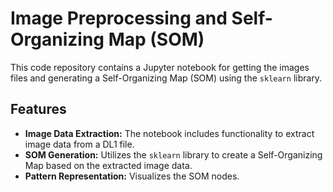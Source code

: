 # Image Preprocessing and Self-Organizing Map (SOM)

This code repository contains a Jupyter notebook for getting the images files and generating a Self-Organizing Map (SOM) using the `sklearn` library. 

## Features

- **Image Data Extraction:** The notebook includes functionality to extract image data from a DL1 file.
- **SOM Generation:** Utilizes the `sklearn` library to create a Self-Organizing Map based on the extracted image data.
- **Pattern Representation:** Visualizes the SOM nodes.


